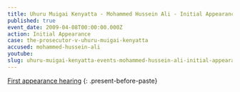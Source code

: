 ```yaml
---
title: Uhuru Muigai Kenyatta - Mohammed Hussein Ali - Initial Appearance
published: true
event_date: 2009-04-08T00:00:00.000Z
action: Initial Appearance
case: the-prosecutor-v-uhuru-muigai-kenyatta
accused: mohammed-hussein-ali
youtube:
slug: uhuru-muigai-kenyatta-events-mohammed-hussein-ali-initial-appearance
---
```



[First appearance hearing](https://youtu.be/TDE1-knxPaI)
{: .present-before-paste}